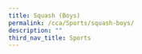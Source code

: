 ```yaml
---
title: Squash (Boys)
permalink: /cca/Sports/squash-boys/
description: ""
third_nav_title: Sports
---
```


